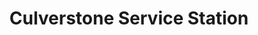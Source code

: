 ---
title: "Culverstone Service Station"
url: /culverstone/culverstone-service-station/
shop: Lebensmittel
---